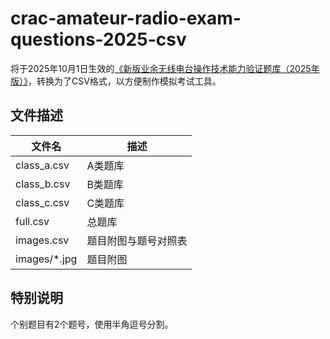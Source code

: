 # crac-amateur-radio-exam-questions-2025-csv
将于2025年10月1日生效的[《新版业余无线电台操作技术能力验证题库（2025年版）》](https://mp.weixin.qq.com/s/abWyWXJgkknclMqQG87MrA "微信公众号文章")，转换为了CSV格式，以方便制作模拟考试工具。

## 文件描述
| 文件名 | 描述 |
|------|------|
|class_a.csv|A类题库|
|class_b.csv|B类题库|
|class_c.csv|C类题库|
|full.csv|总题库|
|images.csv|题目附图与题号对照表|
|images/*.jpg|题目附图|

## 特别说明
个别题目有2个题号，使用半角逗号分割。
